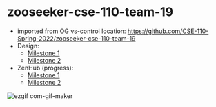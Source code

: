 # zooseeker-cse-110-team-19
- imported from OG vs-control location: https://github.com/CSE-110-Spring-2022/zooseeker-cse-110-team-19
 - Design: 
    - [Milestone 1](https://github.com/all026/Zoo-Seeker-App/blob/main/documentation-planning/Team_19_MS_1_Planning.pdf)
    - [Milestone 2](https://github.com/all026/Zoo-Seeker-App/blob/main/documentation-planning/Team_19_MS2_Planning.pdf)
 - ZenHub (progress): 
    - [Milestone 1](https://github.com/all026/Zoo-Seeker-App/blob/main/documentation-planning/Team_19_MS_1_Iteration_Check-In_-_Google_Docs.pdf)
    - [Milestone 2](https://github.com/all026/Zoo-Seeker-App/blob/main/documentation-planning/Team_19_MS_2_Iteration_Check_In.pdf)

![ezgif com-gif-maker](https://user-images.githubusercontent.com/93562548/209746931-92208dbf-2f23-4252-9d34-a1a04effdfbf.gif)
